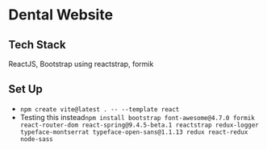 <h1>Dental Website</h1>

<h2>Tech Stack</h2>
<p>ReactJS, Bootstrap using reactstrap, formik </p>

<h2>Set Up</h2>
<ul>
    <li><code>npm create vite@latest . -- --template react  </code></li>
    <!-- <li><code>npm install bootstrap font-awesome@4.7.0 formik@2.2.9 react-router-dom@6.2.1 react-spring@9.4.5-beta.1 reactstrap@9.0.1 redux-logger@3.0.6 typeface-open-sans@1.1.13 react-redux</code></li> -->
    <li>Testing this instead<code>npm install bootstrap font-awesome@4.7.0 formik react-router-dom react-spring@9.4.5-beta.1 reactstrap redux-logger typeface-montserrat typeface-open-sans@1.1.13 redux react-redux node-sass </code></li>
</ul>
